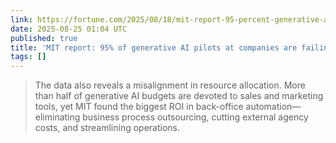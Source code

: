 ```yaml
---
link: https://fortune.com/2025/08/18/mit-report-95-percent-generative-ai-pilots-at-companies-failing-cfo/?ref=labnotes.org
date: 2025-08-25 01:04 UTC
published: true
title: 'MIT report: 95% of generative AI pilots at companies are failing'
tags: []
---
```


> The data also reveals a misalignment in resource allocation. More than half of generative AI budgets are devoted to sales and marketing tools, yet MIT found the biggest ROI in back-office automation—eliminating business process outsourcing, cutting external agency costs, and streamlining operations.
